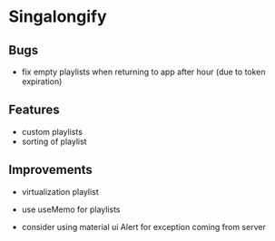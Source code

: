 ﻿# Singalongify

## Bugs

- fix empty playlists when returning to app after hour (due to token expiration)

## Features

- custom playlists
- sorting of playlist

## Improvements

- virtualization playlist

- use useMemo for playlists
- consider using material ui Alert for exception coming from server
